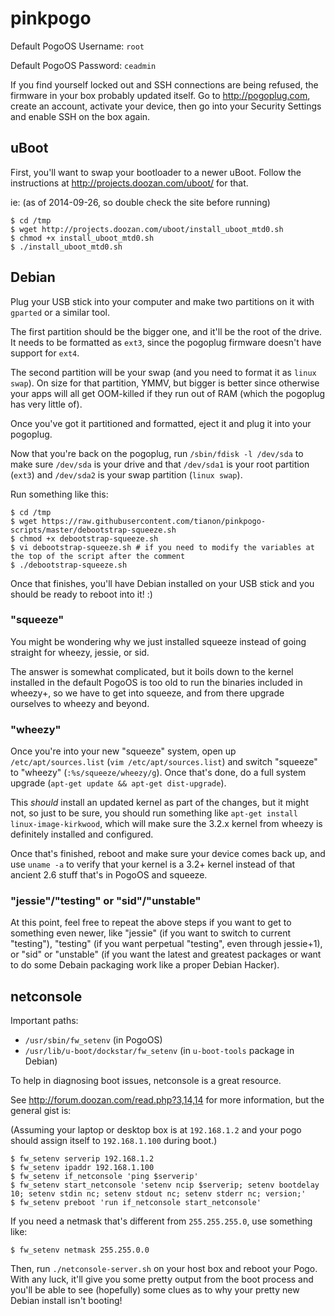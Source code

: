 # pinkpogo

Default PogoOS Username: `root`

Default PogoOS Password: `ceadmin`

If you find yourself locked out and SSH connections are being refused, the firmware in your box probably updated itself.  Go to http://pogoplug.com, create an account, activate your device, then go into your Security Settings and enable SSH on the box again.

## uBoot

First, you'll want to swap your bootloader to a newer uBoot.  Follow the instructions at http://projects.doozan.com/uboot/ for that.

ie: (as of 2014-09-26, so double check the site before running)

```console
$ cd /tmp
$ wget http://projects.doozan.com/uboot/install_uboot_mtd0.sh
$ chmod +x install_uboot_mtd0.sh
$ ./install_uboot_mtd0.sh
```

## Debian

Plug your USB stick into your computer and make two partitions on it with `gparted` or a similar tool.

The first partition should be the bigger one, and it'll be the root of the drive.  It needs to be formatted as `ext3`, since the pogoplug firmware doesn't have support for `ext4`.

The second partition will be your swap (and you need to format it as `linux swap`).  On size for that partition, YMMV, but bigger is better since otherwise your apps will all get OOM-killed if they run out of RAM (which the pogoplug has very little of).

Once you've got it partitioned and formatted, eject it and plug it into your pogoplug.

Now that you're back on the pogoplug, run `/sbin/fdisk -l /dev/sda` to make sure `/dev/sda` is your drive and that `/dev/sda1` is your root partition (`ext3`) and `/dev/sda2` is your swap partition (`linux swap`).

Run something like this:

```console
$ cd /tmp
$ wget https://raw.githubusercontent.com/tianon/pinkpogo-scripts/master/debootstrap-squeeze.sh
$ chmod +x debootstrap-squeeze.sh
$ vi debootstrap-squeeze.sh # if you need to modify the variables at the top of the script after the comment
$ ./debootstrap-squeeze.sh
```

Once that finishes, you'll have Debian installed on your USB stick and you should be ready to reboot into it! :)

### "squeeze"

You might be wondering why we just installed squeeze instead of going straight for wheezy, jessie, or sid.

The answer is somewhat complicated, but it boils down to the kernel installed in the default PogoOS is too old to run the binaries included in wheezy+, so we have to get into squeeze, and from there upgrade ourselves to wheezy and beyond.

### "wheezy"

Once you're into your new "squeeze" system, open up `/etc/apt/sources.list` (`vim /etc/apt/sources.list`) and switch "squeeze" to "wheezy" (`:%s/squeeze/wheezy/g`).  Once that's done, do a full system upgrade (`apt-get update && apt-get dist-upgrade`).

This _should_ install an updated kernel as part of the changes, but it might not, so just to be sure, you should run something like `apt-get install linux-image-kirkwood`, which will make sure the 3.2.x kernel from wheezy is definitely installed and configured.

Once that's finished, reboot and make sure your device comes back up, and use `uname -a` to verify that your kernel is a 3.2+ kernel instead of that ancient 2.6 stuff that's in PogoOS and squeeze.

### "jessie"/"testing" or "sid"/"unstable"

At this point, feel free to repeat the above steps if you want to get to something even newer, like "jessie" (if you want to switch to current "testing"), "testing" (if you want perpetual "testing", even through jessie+1), or "sid" or "unstable" (if you want the latest and greatest packages or want to do some Debain packaging work like a proper Debian Hacker).

## netconsole

Important paths:
- `/usr/sbin/fw_setenv` (in PogoOS)
- `/usr/lib/u-boot/dockstar/fw_setenv` (in `u-boot-tools` package in Debian)

To help in diagnosing boot issues, netconsole is a great resource.

See http://forum.doozan.com/read.php?3,14,14 for more information, but the general gist is:

(Assuming your laptop or desktop box is at `192.168.1.2` and your pogo should assign itself to `192.168.1.100` during boot.)

```console
$ fw_setenv serverip 192.168.1.2
$ fw_setenv ipaddr 192.168.1.100
$ fw_setenv if_netconsole 'ping $serverip'
$ fw_setenv start_netconsole 'setenv ncip $serverip; setenv bootdelay 10; setenv stdin nc; setenv stdout nc; setenv stderr nc; version;'
$ fw_setenv preboot 'run if_netconsole start_netconsole'
```

If you need a netmask that's different from `255.255.255.0`, use something like:

```console
$ fw_setenv netmask 255.255.0.0
```

Then, run `./netconsole-server.sh` on your host box and reboot your Pogo.  With any luck, it'll give you some pretty output from the boot process and you'll be able to see (hopefully) some clues as to why your pretty new Debian install isn't booting!
